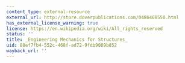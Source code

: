 ```yaml
---
content_type: external-resource
external_url: http://store.doverpublications.com/0486468550.html
has_external_license_warning: true
license: https://en.wikipedia.org/wiki/All_rights_reserved
status: ''
title: _Engineering Mechanics for Structures_
uid: 88ef7fb4-552c-468f-ad72-9fdb9089b852
wayback_url: ''
---
```

